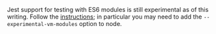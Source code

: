 Jest support for testing with ES6 modules is still experimental as of
this writing. Follow the
[instructions](https://jestjs.io/docs/en/ecmascript-modules);
in particular you may need to add the `--experimental-vm-modules`
option to node.